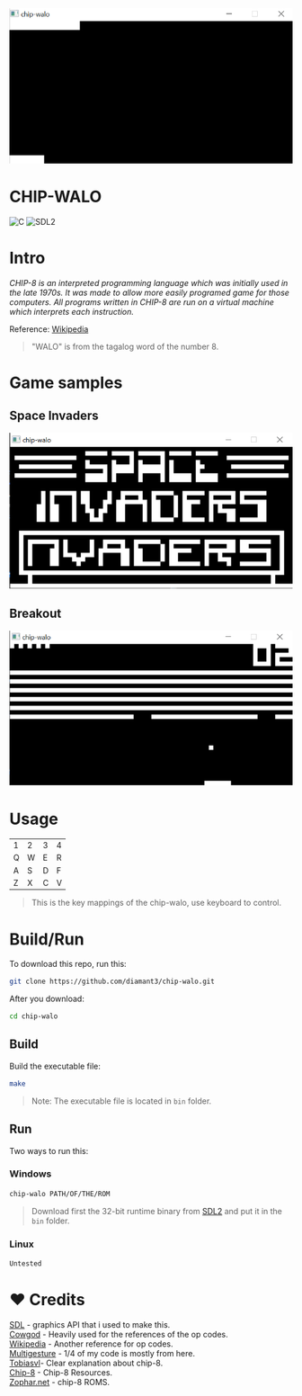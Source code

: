 <img src="assets/chip-walo.gif">

# CHIP-WALO

![C](https://img.shields.io/badge/Code-C-green?style=for-the-badge)
![SDL2](https://img.shields.io/badge/SDL2-blue?style=for-the-badge)

# Intro

*CHIP-8 is an interpreted programming language which was initially used in the late 1970s. It was made to allow more easily programed game for those computers. All programs written in CHIP-8 are run on a virtual machine which interprets each instruction.*

Reference: [Wikipedia](https://en.wikipedia.org/wiki/CHIP-8)

>"WALO" is from the tagalog word of the number 8.

# Game samples

## Space Invaders

<img src="assets/Space_Invaders.png">

## Breakout

<img src="assets/Breakout.png">

# Usage

<table>
  <tr>
      <td>1</td>
      <td>2</td>
      <td>3</td>
      <td>4</td>
  </tr>
  <tr>
      <td>Q</td>
      <td>W</td>
      <td>E</td>
      <td>R</td>
  </tr>
  <tr>
      <td>A</td>
      <td>S</td>
      <td>D</td>
      <td>F</td>
  </tr>
  <tr>
      <td>Z</td>
      <td>X</td>
      <td>C</td>
      <td>V</td>
  </tr>
</table>

> This is the key mappings of the chip-walo, use keyboard to control.

# Build/Run

To download this repo, run this:

```bash 
git clone https://github.com/diamant3/chip-walo.git
``` 
After you download:

```bash
cd chip-walo 
```

## Build

Build the executable file:

```bash
make
```

>Note: The executable file is located in ``` bin ``` folder.

## Run

Two ways to run this:

### Windows

```bash
chip-walo PATH/OF/THE/ROM
```

>Download first the 32-bit runtime binary from [SDL2](https://www.libsdl.org/) and put it in the ``` bin ``` folder.

### Linux

```bash
Untested
```

# :heart: Credits

[SDL](https://www.libsdl.org/) - graphics API that i used to make this.<br>
[Cowgod](http://devernay.free.fr/hacks/chip8/C8TECH10.HTM) - Heavily used for the references of the op codes.<br>
[Wikipedia](https://en.wikipedia.org/wiki/CHIP-8) - Another reference for op codes.<br>
[Multigesture](https://multigesture.net/articles/how-to-write-an-emulator-chip-8-interpreter/) - 1/4 of my code is mostly from here.<br>
[Tobiasvl](https://tobiasvl.github.io/blog/write-a-chip-8-emulator/)- Clear explanation about chip-8.<br>
[Chip-8](https://chip-8.github.io/links/) - Chip-8 Resources.<br>
[Zophar.net](https://www.zophar.net/pdroms/chip8.html) - chip-8 ROMS.<br>
